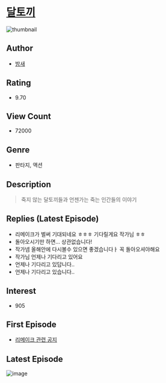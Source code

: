# [달토끼](https://comic.naver.com/bestChallenge/list?titleId=789421)
![thumbnail](https://image-comic.pstatic.net/user_contents_data/challenge_comic/2022/03/26/353210/thumbnail_202x1644a2922ef_ced6_4766_8b04_50c72d06eb4e_00002395.JPEG)

## Author
- [밤새](https://comic.naver.com/artistTitle?id=353210)

## Rating
- 9.70

## View Count
- 72000

## Genre
- 판타지, 액션

## Description
> 죽지 않는 달토끼들과 언젠가는 죽는 인간들의 이야기

## Replies (Latest Episode)
- 리메이크가 벌써 기대되네요 ㅎㅎㅎ 기다릴게요 작가님 ㅎㅎ
- 돌아오시기만 하면... 상관없습니다!
- 작가넴 올해안에 다시볼수 있으면 좋겠습니다ㅏ 꼭 돌아오셔야해요
- 작가님 언제나 기다리고 있어요
- 언제나 기다리고 있답니다..
- 언제나 기다리고 있습니다..

## Interest
- 905

## First Episode
- [리메이크 관련 공지](https://comic.naver.com/bestChallenge/detail?titleId=789421&no=9)

## Latest Episode
![image](https://image-comic.pstatic.net/user_contents_data/challenge_comic/2022/09/06/353210/upload_3688791353793263716.jpeg)
